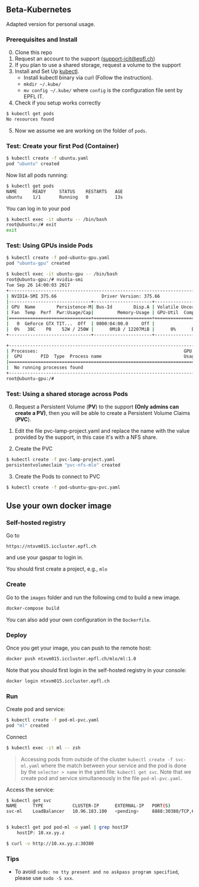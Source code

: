 ## Beta-Kubernetes
Adapted version for personal usage.

### Prerequisites and Install
0. Clone this repo
1. Request an account to the support (support-icit@epfl.ch)
2. If you plan to use a shared storage, request a volume  to the support
3. Install and Set Up [kubectl](https://kubernetes.io/docs/tasks/tools/install-kubectl/).
    * Install kubectl binary via curl (Follow the instruction).
    * `mkdir ~/.kube/`
    * `mv config ~/.kube/` where `config` is the configuration file sent by EPFL IT.
4. Check if you setup works correctly
```sh
$ kubectl get pods     
No resources found
```
5. Now we assume we are working on the folder of `pods`.

### Test: Create your first Pod (Container)
```sh
$ kubectl create -f ubuntu.yaml     
pod "ubuntu" created
```
Now list all pods running:
```sh
$ kubectl get pods
NAME      READY     STATUS    RESTARTS   AGE
ubuntu    1/1       Running   0          13s
```
You can log in to your pod
```sh
$ kubectl exec -it ubuntu -- /bin/bash
root@ubuntu:/# exit
exit
```

### Test: Using GPUs inside Pods
```sh
$ kubectl create -f pod-ubuntu-gpu.yaml
pod "ubuntu-gpu" created

$ kubectl exec -it ubuntu-gpu -- /bin/bash
root@ubuntu-gpu:/# nvidia-smi                                                                                                                                         
Tue Sep 26 14:00:03 2017       
+-----------------------------------------------------------------------------+
| NVIDIA-SMI 375.66                 Driver Version: 375.66                    |
|-------------------------------+----------------------+----------------------+
| GPU  Name        Persistence-M| Bus-Id        Disp.A | Volatile Uncorr. ECC |
| Fan  Temp  Perf  Pwr:Usage/Cap|         Memory-Usage | GPU-Util  Compute M. |
|===============================+======================+======================|
|   0  GeForce GTX TIT...  Off  | 0000:04:00.0     Off |                  N/A |
|  0%   38C    P0    52W / 250W |      0MiB / 12207MiB |      0%      Default |
+-------------------------------+----------------------+----------------------+

+-----------------------------------------------------------------------------+
| Processes:                                                       GPU Memory |
|  GPU       PID  Type  Process name                               Usage      |
|=============================================================================|
|  No running processes found                                                 |
+-----------------------------------------------------------------------------+
root@ubuntu-gpu:/#
```


### Test: Using a shared storage across Pods
0. Request a Persistent Volume (**PV**) to the support **(Only admins can create a PV)**, then you will be able to create a Persistent Volume Claims (**PVC**).
1. Edit the file pvc-lamp-project.yaml and replace the name with the value provided by the support, in this case it's with a NFS share.

2. Create the PVC
```sh
$ kubectl create -f pvc-lamp-project.yaml
persistentvolumeclaim "pvc-nfs-mlo" created
```

3. Create the Pods to connect to PVC
```sh
$ kubectl create -f pod-ubuntu-gpu-pvc.yaml
```

## Use your own docker image
### Self-hosted registry
Go to
```
https://ntxvm015.iccluster.epfl.ch
```
and use your gaspar to login in.

You should first create a project, e.g., `mlo`

### Create
Go to the `images` folder and run the following cmd to build a new image.
```sh
docker-compose build
```
You can also add your own configuration in the `Dockerfile`.

### Deploy
Once you get your image, you can push to the remote host:
```sh
docker push ntxvm015.iccluster.epfl.ch/mlo/ml:1.0
```

Note that you should first login in the self-hosted registry in your console:
```sh
docker login ntxvm015.iccluster.epfl.ch
```

### Run
Create pod and service:
```sh
$ kubectl create -f pod-ml-pvc.yaml
pod "ml" created
```

Connect
```sh
$ kubectl exec -it ml -- zsh
```

> Accessing pods from outside of the cluster `kubectl create -f svc-ml.yaml`
where the match between your service and the pod is done by the `selector > name` in the yaml file: `kubectl get svc`.
Note that we create pod and service simultaneously in the file `pod-ml-pvc.yaml`.

Access the service:
```sh
$ kubectl get svc          
NAME      TYPE           CLUSTER-IP      EXTERNAL-IP   PORT(S)                         AGE
svc-ml    LoadBalancer   10.96.183.100   <pending>     8888:30380/TCP,6006:30855/TCP   25m


$ kubectl get pod pod-ml -o yaml | grep hostIP
    hostIP: 10.xx.yy.z

$ curl -v http://10.xx.yy.z:30380
```

### Tips
* To avoid `sudo: no tty present and no askpass program specified`, please use `sudo -S xxx`.
